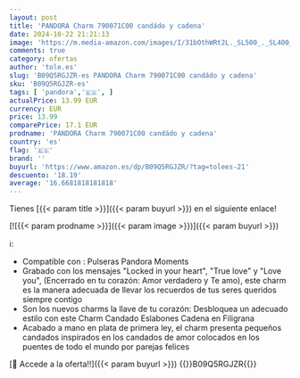 ```yaml
---
layout: post
title: 'PANDORA Charm 790071C00 candádo y cadena'
date: 2024-10-22 21:21:13
image: 'https://m.media-amazon.com/images/I/31bOthWRt2L._SL500_._SL400_.jpg'
comments: true
category: ofertas
author: 'tole.es'
slug: 'B09Q5RGJZR-es PANDORA Charm 790071C00 candádo y cadena'
sku: 'B09Q5RGJZR-es'
tags: [ 'pandora','🇪🇸', ]
actualPrice: 13.99 EUR
currency: EUR
price: 13.99
comparePrice: 17.1 EUR
prodname: 'PANDORA Charm 790071C00 candádo y cadena'
country: 'es'
flag: '🇪🇸'
brand: ''
buyurl: 'https://www.amazon.es/dp/B09Q5RGJZR/?tag=tolees-21'
descuento: '18.19'
average: '16.6681818181818'
---
```


Tienes [{{< param title >}}]({{< param buyurl >}}) en el siguiente enlace!

[![{{< param prodname >}}]({{< param image >}})]({{< param buyurl >}})

ℹ️:

- Compatible con : Pulseras Pandora Moments
- Grabado con los mensajes "Locked in your heart", "True love" y "Love you", (Encerrado en tu corazón: Amor verdadero y Te amo), este charm es la manera adecuada de llevar los recuerdos de tus seres queridos siempre contigo
- Son los nuevos charms la llave de tu corazón: Desbloquea un adecuado estilo con este Charm Candado Eslabones Cadena en Filigrana
- Acabado a mano en plata de primera ley, el charm presenta pequeños candados inspirados en los candados de amor colocados en los puentes de todo el mundo por parejas felices

[🛒 Accede a la oferta!!]({{< param buyurl >}})
{{<world>}}B09Q5RGJZR{{</world>}}
